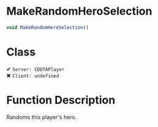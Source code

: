 # MakeRandomHeroSelection
```js
void MakeRandomHeroSelection()
```
# Class
✔ `Server: CDOTAPlayer`  
✖ `Client: undefined`  

# Function Description
Randoms this player's hero.
